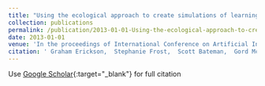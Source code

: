 ```yaml
---
title: "Using the ecological approach to create simulations of learning environments"
collection: publications
permalink: /publication/2013-01-01-Using-the-ecological-approach-to-create-simulations-of-learning-environments
date: 2013-01-01
venue: 'In the proceedings of International Conference on Artificial Intelligence in Education'
citation: ' Graham Erickson,  Stephanie Frost,  Scott Bateman,  Gord McCalla, &quot;Using the ecological approach to create simulations of learning environments.&quot; In the proceedings of International Conference on Artificial Intelligence in Education, 2013.'
---
```

Use [Google Scholar](https://scholar.google.com/scholar?q=Using+the+ecological+approach+to+create+simulations+of+learning+environments){:target="_blank"} for full citation